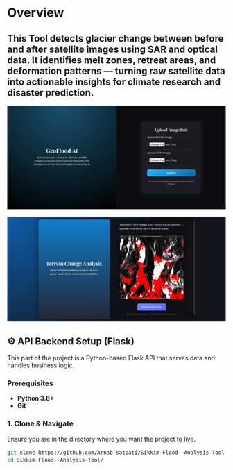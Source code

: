 # Overview

## This Tool detects glacier change between before and after satellite images using SAR and optical data. It identifies melt zones, retreat areas, and deformation patterns — turning raw satellite data into actionable insights for climate research and disaster prediction.

![Alt text](assets/img1.png)

![Alt text](assets/img2.png)

## ⚙️ API Backend Setup (Flask)

This part of the project is a Python-based Flask API that serves data and handles business logic.

### Prerequisites

* **Python 3.8+**
* **Git**

### 1. Clone & Navigate

Ensure you are in the directory where you want the project to live.

```bash
git clone https://github.com/Arnab-satpati/Sikkim-Flood--Analysis-Tool.git
cd Sikkim-Flood--Analysis-Tool/
